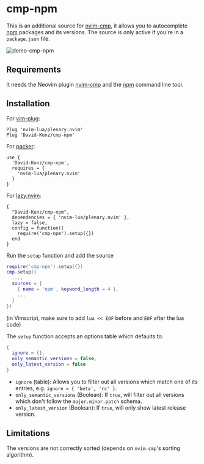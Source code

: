 # cmp-npm

This is an additional source for [nvim-cmp](https://github.com/hrsh7th/nvim-cmp), it allows you to
autocomplete [npm](https://npmjs.com/) packages and its versions.
The source is only active if you're in a `package.json` file.

![demo-cmp-npm](https://user-images.githubusercontent.com/1009936/138598207-4855e5b5-1a88-4b02-b43a-c67143527f82.gif)

## Requirements

It needs the Neovim plugin [nvim-cmp](https://github.com/hrsh7th/nvim-cmp) and the [npm](https://npmjs.com/) command line tool.

## Installation

For [vim-plug](https://github.com/junegunn/vim-plug):
```
Plug 'nvim-lua/plenary.nvim'
Plug 'David-Kunz/cmp-npm'
```
For [packer](https://github.com/wbthomason/packer.nvim):
```
use {
  'David-Kunz/cmp-npm',
  requires = {
    'nvim-lua/plenary.nvim'
  }
}
```

For [lazy.nvim](https://github.com/folke/lazy.nvim):

```
{
  "David-Kunz/cmp-npm",
  dependencies = { 'nvim-lua/plenary.nvim' },
  lazy = false,
  config = function()
    require('cmp-npm').setup({})
  end
}
```

Run the `setup` function and add the source
```lua
require('cmp-npm').setup({})
cmp.setup({
  ...,
  sources = {
    { name = 'npm', keyword_length = 4 },
    ...
  }
})
```
(in Vimscript, make sure to add `lua << EOF` before and `EOF` after the lua code)

The `setup` function accepts an options table which defaults to:

```lua
{
  ignore = {},
  only_semantic_versions = false,
  only_latest_version = false
}
```

- `ignore` (table): Allows you to filter out all versions which match one of its entries,
e.g. `ignore = { 'beta', 'rc' }`.
- `only_semantic_versions` (Boolean): If `true`, will filter out all versions which don't follow 
  the `major.minor.patch` schema.
- `only_latest_version` (Boolean): If `true`, will only show latest release version.


## Limitations

The versions are not correctly sorted (depends on `nvim-cmp`'s sorting algorithm).
